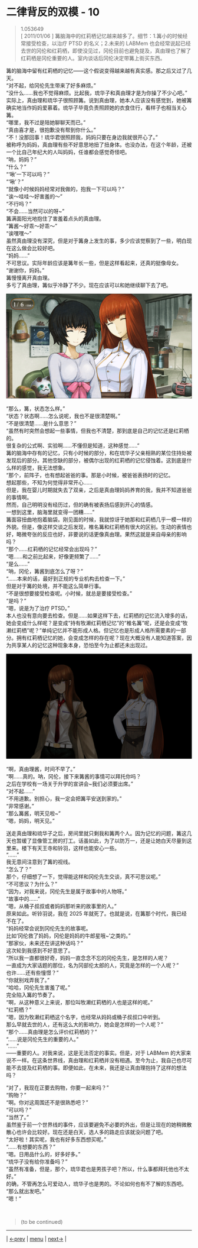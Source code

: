 # 二律背反的双模 - 10
> 1.053649  
> [ 2011/01/06 ] 篝脑海中的红莉栖记忆越来越多了。细节：1.篝小的时候经常接受检查，以治疗 PTSD 的名义；2.未来的 LABMem 也会经常说起已经去世的冈伦和红莉栖，即使没见过，冈伦目前也避免提及，真由理也了解了红莉栖是冈伦重要的人。室内谈话后冈伦决定带篝上街买东西。  

篝的脑海中留有红莉栖的记忆——这个假说变得越来越有真实感。那之后又过了几天。  
“对不起，给冈伦先生带来了好多麻烦。”  
“没什么……我也不觉得麻烦。比起我，琉华子和真由理才是为你操了不少心吧。”  
实际上，真由理和琉华子很照顾篝。说到真由理，她本人应该没有感觉到，她被篝确实地当作妈妈爱慕着。琉华子毕竟负责照顾她的衣食住行，看样子也相当关心篝。  
“哪里，我不过是陪她聊聊天而已。”  
“真由喜才是，很抱歉没有帮到你什么。”  
“不！没那回事！琉华君很照顾我，妈妈只要在身边我就很开心了。”  
被称呼为妈妈，真由理有些不好意思地扭了扭身体。也没办法，在这个年龄，还被一个比自己年纪大的人叫妈妈，任谁都会感觉奇怪吧。  
“呐，妈妈？”  
“什么？”  
“‘啾’一下可以吗？”  
“‘啾’？”  
“就像小时候妈妈经常对我做的，抱我一下可以吗？”  
“诶～哇哇～好害羞的～”  
“不行吗？”  
“不会……当然可以的呀~”  
篝满面阳光地抱住了害羞着点头的真由理。  
“篝酱～好乖～好乖～”  
“诶嘿嘿～”  
虽然真由理没有深究，但是对于篝身上发生的事，多少应该觉察到了一些，明白现在这么做会比较好吧。  
“妈妈……”  
不可思议。实际年龄应该是篝年长一些，但是这样看起来，还真的挺像母女。  
“谢谢你，妈妈。”  
篝慢慢离开真由理。  
多亏了真由理，篝似乎冷静了不少。现在应该可以和她继续聊下去了吧。  

![](../img/0103-1.png)

“那么，篝，状态怎么样。”  
“状态？状态啊……怎么说呢，我也不是很清楚啊。”  
“不是很清楚……是什么意思？”  
“虽然有时突然会想起一些事情，但我也不清楚，那到底是自己的记忆还是红莉栖的。  
 很复杂的公式啊、实验啊……不懂但是知道，这种感觉……”  
篝的脑海中存有的记忆，只有小时候的部分，和在琉华子父亲相熟的某位住持处被发现后的部分。其他空缺的部分，被偶尔出现的红莉栖的记忆侵蚀着。这到底是什么样的感觉，我无法想象。  
“那个，前阵子，也有想起爸爸的事。那是小时候，被爸爸表扬时的记忆。  
 想起那些，不知为何觉得非常开心……  
 但是，我在婴儿时期就失去了双亲，之后是真由理妈妈养育的我，我并不知道爸爸的事情啊。  
 然而，自己明明没有经历过，但的确有被表扬后感到开心的情感。  
 一想到这里，脑海里就变得一团糟……”  
篝面容扭曲地抱着脑袋。刚见面的时候，我就惊讶于她那和红莉栖几乎一模一样的外貌。但是，像这样交谈之后发现，椎名篝和红莉栖有很大的区别。生动的表情也好，略微夸张的反应也好，非要说的话更像真由理。果然这就是来自母亲的影响吗？  
“那个……红莉栖的记忆经常会出现吗？”  
“嗯……和之前比起来，好像更频繁了……”  
“是么……”  
“呐，冈伦，篝酱到底怎么了呀？”  
“……本来的话，最好到正规的专业机构去检查一下。”  
但是对于篝的处境，并不能这么简单行事。  
“不是很想要接受检查呢。小时候，就总是要接受检查。”  
“是吗？”  
“嗯，说是为了治疗 PTSD。”  
本人也没有意向要去检查。但是……如果这样下去，红莉栖的记忆流入增多的话，她会变成什么样呢？是变成“持有牧濑红莉栖记忆”的“椎名篝”呢，还是会变成“牧濑红莉栖”呢？”单纯记忆并不能形成人格。但记忆也是形成人格所需要素的一部分。拥有红莉栖记忆的她，会变成怎样的存在呢？现在大概没有人能知道答案，因为共享某人的记忆这种现象本身，恐怕至今为止都还未出现过。  

![](../img/0103-2.png)

“啊，真由理酱，时间不早了。”  
“啊……真的。呐，冈伦，接下来篝酱的事情可以拜托你吗？  
 之后在学校有一场关于升学的宣讲会~我们必须要出席。”  
“对不起……”  
“不用道歉。别担心，我一定会把篝平安送到家的。”  
“非常感谢。”  
“那么篝酱，明天见啦~”  
“嗯，妈妈，明天见。”  

送走真由理和琉华子之后，房间里就只剩我和篝两个人。因为记忆的问题，篝这几天也暂缓了显像管工房的打工。话虽如此，为了以防万一，还是让她白天尽量到这里来。楼下有天王寺和铃羽，这样也能安心一些。  
“……”  
我无意间注意到了篝的视线。  
“怎么了？”  
那个，仔细想了一下，觉得能这样和冈伦先生交谈，真不可思议呢。”  
“不可思议？为什么？”  
“因为，对我来说，冈伦先生是属于故事中的人物呀。”  
“故事中的……”  
“嗯，从桶子叔叔或者妈妈那听来的故事里的人。”  
原来如此。听铃羽说，我在 2025 年就死了。也就是说，在篝那个时代，我已经不在了。  
“妈妈经常会说到冈伦先生的故事呢。  
 比如‘冈伦救了妈妈，冈伦是妈妈的牛郎星哦~’之类的。”  
“那家伙，未来还在讲这种话吗？”  
这次轮到我感到不好意思了。  
“所以我一直都很好奇，妈妈一直念念不忘的冈伦先生，是怎样的人呢？  
 一直成为大家话题的那位，名为冈部伦太郎的人，究竟是怎样的一个人呢？”  
 也许……还有些憧憬？”  
“你就别戏弄我了。”  
“哈哈，冈伦先生害羞了呢。”  
完全陷入篝的节奏了。  
“啊，从这种意义上来说，那位叫牧濑红莉栖的人也是这样的呢。”  
“红莉栖？”  
“嗯，因为牧濑红莉栖这个名字，也经常从妈妈或桶子叔叔口中听到。  
 那么早就去世的人，还有这么大的影响力，她会是怎样的一个人呢？”  
“那个……真由理是怎么评价红莉栖的？”  
“……说是冈伦先生的重要的人。”  
“……”  
——重要的人。对我来说，这是无法否定的事实。但是，对于 LABMem 的大家来说不一样。在这条世界线，真由理和红莉栖并没有相遇。至今为止，我自己也尽可能不去提及红莉栖的事。即便如此，在未来，我还是让真由理抱持了这样的想法吗？  

“对了，我现在正要去购物，你要一起来吗？”  
“购物？”  
“啊。你对这周围还不是很熟悉吧？”  
“可以吗？”  
“当然了。”  
虽然鉴于前一个世界线的事件，应该要避免不必要的外出，但是让现在的她稍微散散心也许会比较好。现在还是白天，选人多的路走应该就没问题了吧。  
“太好啦！其实呢，我也有好多东西想买呢。”  
“……有想要的东西？”  
“嗯。日用品什么的，好多好多。”  
“琉华子没有给你准备吗？”  
“虽然有准备，但是，那个，琉华君也是男孩子吧？所以，什么事都拜托他也不太好。”  
的确，不管再怎么可爱动人，琉华子也是男的。不论如何也有不了解的东西吧。  
“那么就出发吧。”  
“嗯！”  


<br/>

> (to be continued)
---

| [←prev](./0102) | [menu](../) | [next→](./0104) |
